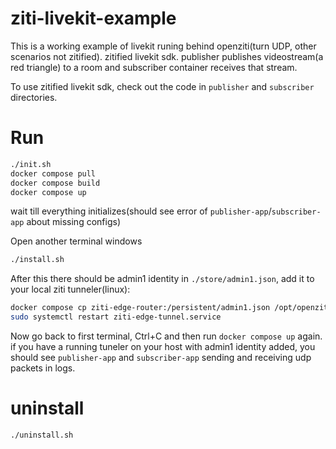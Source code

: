 # ziti-livekit-example
This is a working example of livekit runing behind openziti(turn UDP, other scenarios not zitified). zitified livekit sdk. publisher publishes videostream(a red triangle) to a room and subscriber container receives that stream.

To use zitified livekit sdk, check out the code in `publisher` and `subscriber` directories.

# Run
```bash
./init.sh
docker compose pull
docker compose build
docker compose up
```
wait till everything initializes(should see error of `publisher-app`/`subscriber-app` about missing configs)

Open another terminal windows
```bash
./install.sh
```
After this there should be admin1 identity in `./store/admin1.json`, add it to your local ziti tunneler(linux):
```bash
docker compose cp ziti-edge-router:/persistent/admin1.json /opt/openziti/etc/identities
sudo systemctl restart ziti-edge-tunnel.service
```

Now go back to first terminal, Ctrl+C and then run `docker compose up` again. if you have a running tuneler on your host with admin1 identity added, you should see `publisher-app` and `subscriber-app` sending and receiving udp packets in logs.

# uninstall
```bash
./uninstall.sh
```
